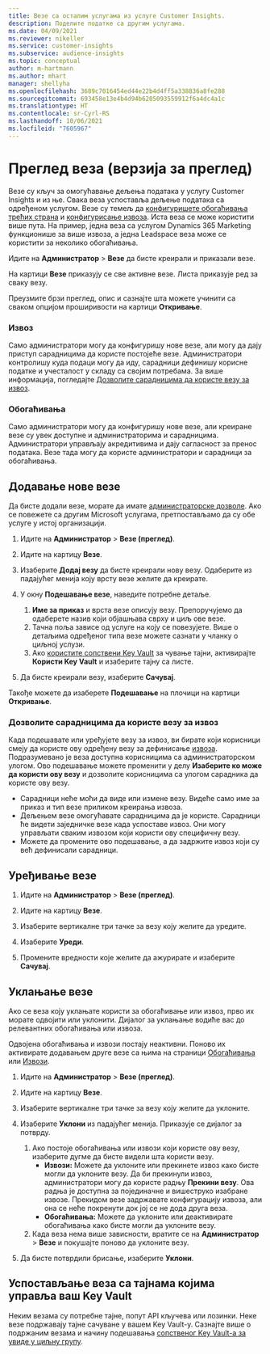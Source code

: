 ```yaml
---
title: Везе са осталим услугама из услуге Customer Insights.
description: Поделите податке са другим услугама.
ms.date: 04/09/2021
ms.reviewer: nikeller
ms.service: customer-insights
ms.subservice: audience-insights
ms.topic: conceptual
author: m-hartmann
ms.author: mhart
manager: shellyha
ms.openlocfilehash: 3689c7016454ed44e22b4d4ff5a338836a8fe288
ms.sourcegitcommit: 693458e13e4b4d94b6205093559912f6a4dc4a1c
ms.translationtype: HT
ms.contentlocale: sr-Cyrl-RS
ms.lasthandoff: 10/06/2021
ms.locfileid: "7605967"
---
```

# <a name="connections-preview-overview"></a>Преглед веза (верзија за преглед)

Везе су кључ за омогућавање дељења података у услугу Customer Insights и из ње. Свака веза успоставља дељење података са одређеном услугом. Везе су темељ да [конфигуришете обогаћивања трећих страна](enrichment-hub.md) и [конфигурисање извоза](export-destinations.md). Иста веза се може користити више пута. На пример, једна веза са услугом Dynamics 365 Marketing функционише за више извоза, а једна Leadspace веза може се користити за неколико обогаћивања.

Идите на **Администратор** > **Везе** да бисте креирали и приказали везе.

На картици **Везе** приказују се све активне везе. Листа приказује ред за сваку везу. 

Преузмите брзи преглед, опис и сазнајте шта можете учинити са сваком опцијом проширивости на картици **Откривање**.

### <a name="exports"></a>Извоз

Само администратори могу да конфигуришу нове везе, али могу да дају приступ сарадницима да користе постојеће везе. Администратори контролишу куда подаци могу да иду, сарадници дефинишу корисне податке и учесталост у складу са својим потребама. За више информација, погледајте [Дозволите сарадницима да користе везу за извоз](#allow-contributors-to-use-a-connection-for-exports).

### <a name="enrichments"></a>Обогаћивања

Само администратори могу да конфигуришу нове везе, али креиране везе су увек доступне и администраторима и сарадницима. Администратори управљају акредитивима и дају сагласност за пренос података. Везе тада могу да користе администратори и сарадници за обогаћивања.

## <a name="add-a-new-connection"></a>Додавање нове везе

Да бисте додали везе, морате да имате [администраторске дозволе](permissions.md). Ако се повежете са другим Microsoft услугама, претпостављамо да су обе услуге у истој организацији.

1. Идите на **Администратор** > **Везе (преглед)**.

1. Идите на картицу **Везе**.

1. Изаберите **Додај везу** да бисте креирали нову везу. Одаберите из падајућег менија коју врсту везе желите да креирате.

1. У окну **Подешавање везе**, наведите потребне детаље. 
   1. **Име за приказ** и врста везе описују везу. Препоручујемо да одаберете назив који објашњава сврху и циљ ове везе.
   1. Тачна поља зависе од услуге на коју се повезујете. Више о детаљима одређеног типа везе можете сазнати у чланку о циљној услузи.
   1. Ако [користите сопствени Key Vault](use-azure-key-vault.md) за чување тајни, активирајте **Користи Key Vault** и изаберите тајну са листе.

1. Да бисте креирали везу, изаберите **Сачувај**.

Такође можете да изаберете **Подешавање** на плочици на картици **Откривање**.

### <a name="allow-contributors-to-use-a-connection-for-exports"></a>Дозволите сарадницима да користе везу за извоз

Када подешавате или уређујете везу за извоз, ви бирате који корисници смеју да користе ову одређену везу за дефинисање [извоза](export-destinations.md). Подразумевано је веза доступна корисницима са администраторском улогом. Ово подешавање можете променити у делу **Изаберите ко може да користи ову везу** и дозволите корисницима са улогом сарадника да користе ову везу.

- Сарадници неће моћи да виде или измене везу. Видеће само име за приказ и тип везе приликом креирања извоза.
- Дељењем везе омогућавате сарадницима да је користе. Сарадници ће видети заједничке везе када успоставе извоз. Они могу управљати сваким извозом који користи ову специфичну везу.
- Можете да промените ово подешавање, а да задржите извоз који су већ дефинисали сарадници.

## <a name="edit-a-connection"></a>Уређивање везе

1. Идите на **Администратор** > **Везе (преглед)**.

1. Идите на картицу **Везе**.

1. Изаберите вертикалне три тачке за везу коју желите да уредите.

1. Изаберите **Уреди**.

1. Промените вредности које желите да ажурирате и изаберите **Сачувај**.

## <a name="remove-a-connection"></a>Уклањање везе

Ако се веза коју уклањате користи за обогаћивање или извоз, прво их морате одвојити или уклонити. Дијалог за уклањање водиће вас до релевантних обогаћивања или извоза. 

Одвојена обогаћивања и извози постају неактивни. Поново их активирате додавањем друге везе са њима на страници [Обогаћивања](enrichment-hub.md) или [Извози](export-destinations.md).

1. Идите на **Администратор** > **Везе (преглед)**.

1. Идите на картицу **Везе**.

1. Изаберите вертикалне три тачке за везу коју желите да уклоните.

1. Изаберите **Уклони** из падајућег менија. Приказује се дијалог за потврду.

   1. Ако постоје обогаћивања или извози који користе ову везу, изаберите дугме да бисте видели шта користи везу.
      - **Извози:** Можете да уклоните или прекинете извоз како бисте могли да уклоните везу. Да би прекинули извоз, администратори могу да користе радњу **Прекини везу**. Ова радња је доступна за појединачне и вишеструко изабране извозе. Прекидом везе задржавате конфигурацију извоза, али она се неће покренути док јој се не дода друга веза.
      - **Обогаћивања:** Можете да уклоните или деактивирате обогаћивања како бисте могли да уклоните везу. 
   1. Када веза нема више зависности, вратите се на **Администратор** > **Везе** и покушајте поново да уклоните везу.

1. Да бисте потврдили брисање, изаберите **Уклони**.

## <a name="set-up-connections-with-secrets-managed-by-your-own-key-vault"></a>Успостављање веза са тајнама којима управља ваш Key Vault

Неким везама су потребне тајне, попут API кључева или лозинки. Неке везе подржавају тајне сачуване у вашем Key Vault-у. Сазнајте више о подржаним везама и начину подешавања [сопственог Key Vault-а за увиде у циљну групу](use-azure-key-vault.md).
